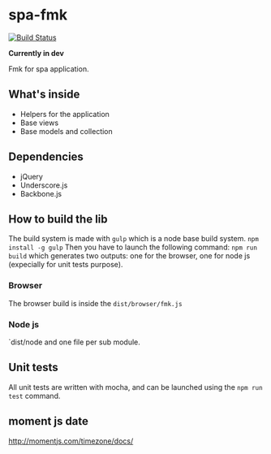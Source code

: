 spa-fmk
=======
 [![Build Status](https://secure.travis-ci.org/KleeGroup/spa-fmk.png)](http://travis-ci.org/Kleegroup/spa-fmk)

**Currently in dev**

Fmk for spa application.

## What's inside
- Helpers for the application
- Base views
- Base models and collection

## Dependencies
- jQuery
- Underscore.js
- Backbone.js

## How to build the lib
The build system is made with `gulp` which is a node base build system. `npm install -g gulp`
Then you have to launch the following command: `npm run build` which generates two outputs: one for the browser, one for node js (expecially for unit tests purpose).

### Browser
The browser build is inside the `dist/browser/fmk.js`

### Node js
`dist/node and one file per sub module.

## Unit tests
All unit tests are written with mocha, and can be launched using the `npm run test` command.


## moment js date
http://momentjs.com/timezone/docs/